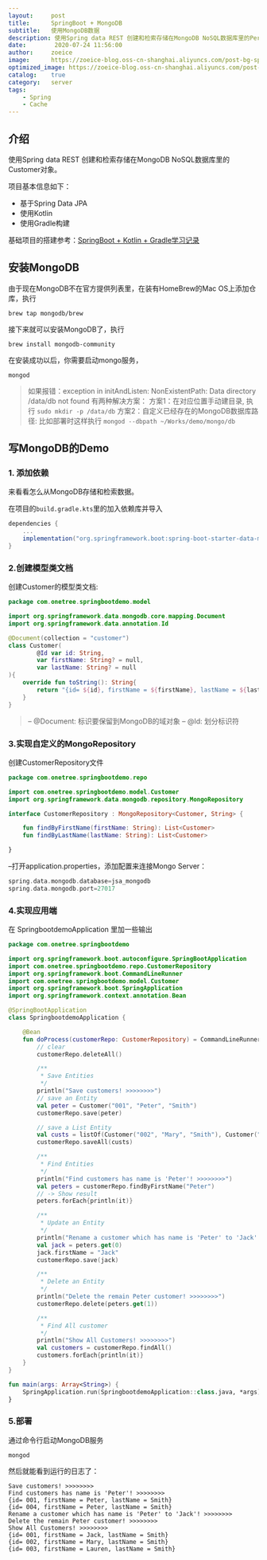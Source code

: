 ```yaml
---
layout:     post
title:      SpringBoot + MongoDB
subtitle:   使用MongoDB数据
description: 使用Spring data REST 创建和检索存储在MongoDB NoSQL数据库里的Person对象
date:        2020-07-24 11:56:00
author:     zoeice
image:      https://zoeice-blog.oss-cn-shanghai.aliyuncs.com/post-bg-spring.jpg
optimized_image: https://zoeice-blog.oss-cn-shanghai.aliyuncs.com/post-bg-spring.jpg?x-oss-process=image/resize,w_380
catalog:    true
category:   server
tags:
    - Spring
    - Cache
---
```


## 介绍
使用Spring data REST 创建和检索存储在MongoDB NoSQL数据库里的Customer对象。

项目基本信息如下：
- 基于Spring Data JPA
- 使用Kotlin
- 使用Gradle构建

基础项目的搭建参考：[SpringBoot + Kotlin + Gradle学习记录](/spring-boot-learn/)

## 安装MongoDB
由于现在MongoDB不在官方提供列表里，在装有HomeBrew的Mac OS上添加仓库，执行
~~~shell
brew tap mongodb/brew
~~~
接下来就可以安装MongoDB了，执行
~~~shell
brew install mongodb-community
~~~
在安装成功以后，你需要启动mongo服务，
~~~shell
mongod
~~~

>如果报错：exception in initAndListen: NonExistentPath: Data directory /data/db not found
有两种解决方案：
方案1：在对应位置手动建目录, 执行 `sudo mkdir -p /data/db`
方案2：自定义已经存在的MongoDB数据库路径: 比如部署时这样执行 `mongod --dbpath ~/Works/demo/mongo/db`

## 写MongoDB的Demo

### 1. 添加依赖
来看看怎么从MongoDB存储和检索数据。

在项目的`build.gradle.kts`里的加入依赖库并导入
~~~groovy
dependencies {
    ...
	implementation("org.springframework.boot:spring-boot-starter-data-mongodb")
}
~~~

### 2.创建模型类文档
创建Customer的模型类文档:
~~~kotlin
package com.onetree.springbootdemo.model

import org.springframework.data.mongodb.core.mapping.Document
import org.springframework.data.annotation.Id

@Document(collection = "customer")
class Customer(
        @Id var id: String,
        var firstName: String? = null,
        var lastName: String? = null
){
    override fun toString(): String{
        return "{id= ${id}, firstName = ${firstName}, lastName = ${lastName}}"
    }
}
~~~

>– @Document: 标识要保留到MongoDB的域对象
– @Id: 划分标识符

### 3.实现自定义的MongoRepository
创建CustomerRepository文件
~~~kotlin
package com.onetree.springbootdemo.repo

import com.onetree.springbootdemo.model.Customer
import org.springframework.data.mongodb.repository.MongoRepository

interface CustomerRepository : MongoRepository<Customer, String> {

    fun findByFirstName(firstName: String): List<Customer>
    fun findByLastName(lastName: String): List<Customer>

}
~~~

–打开application.properties，添加配置来连接Mongo Server：
~~~groovy
spring.data.mongodb.database=jsa_mongodb
spring.data.mongodb.port=27017
~~~

### 4.实现应用端
在 SpringbootdemoApplication 里加一些输出
~~~kotlin
package com.onetree.springbootdemo

import org.springframework.boot.autoconfigure.SpringBootApplication
import com.onetree.springbootdemo.repo.CustomerRepository
import org.springframework.boot.CommandLineRunner
import com.onetree.springbootdemo.model.Customer
import org.springframework.boot.SpringApplication
import org.springframework.context.annotation.Bean

@SpringBootApplication
class SpringbootdemoApplication {

	@Bean
	fun doProcess(customerRepo: CustomerRepository) = CommandLineRunner {
		// clear
		customerRepo.deleteAll()

		/**
		 * Save Entities
		 */
		println("Save customers! >>>>>>>>")
		// save an Entity
		val peter = Customer("001", "Peter", "Smith")
		customerRepo.save(peter)

		// save a List Entity
		val custs = listOf(Customer("002", "Mary", "Smith"), Customer("003", "Lauren", "Smith"), Customer("004", "Peter", "Smith"))
		customerRepo.saveAll(custs)

		/**
		 * Find Entities
		 */
		println("Find customers has name is 'Peter'! >>>>>>>>")
		val peters = customerRepo.findByFirstName("Peter")
		// -> Show result
		peters.forEach{println(it)}

		/**
		 * Update an Entity
		 */
		println("Rename a customer which has name is 'Peter' to 'Jack'! >>>>>>>>")
		val jack = peters.get(0)
		jack.firstName = "Jack"
		customerRepo.save(jack)

		/**
		 * Delete an Entity
		 */
		println("Delete the remain Peter customer! >>>>>>>>")
		customerRepo.delete(peters.get(1))

		/**
		 * Find All customer
		 */
		println("Show All Customers! >>>>>>>>")
		val customers = customerRepo.findAll()
		customers.forEach{println(it)}
	}
}

fun main(args: Array<String>) {
	SpringApplication.run(SpringbootdemoApplication::class.java, *args)
}
~~~

### 5.部署
通过命令行启动MongoDB服务
~~~shell
mongod
~~~

然后就能看到运行的日志了：
~~~shell
Save customers! >>>>>>>>
Find customers has name is 'Peter'! >>>>>>>>
{id= 001, firstName = Peter, lastName = Smith}
{id= 004, firstName = Peter, lastName = Smith}
Rename a customer which has name is 'Peter' to 'Jack'! >>>>>>>>
Delete the remain Peter customer! >>>>>>>>
Show All Customers! >>>>>>>>
{id= 001, firstName = Jack, lastName = Smith}
{id= 002, firstName = Mary, lastName = Smith}
{id= 003, firstName = Lauren, lastName = Smith}
~~~